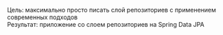 Цель: максимально просто писать слой репозиториев с применением современных подходов<br>
Результат: приложение со слоем репозиториев на Spring Data JPA